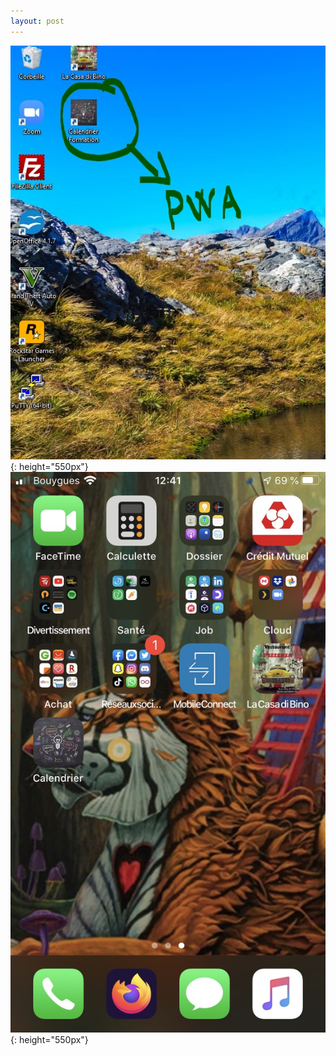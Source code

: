 ```yaml
---
layout: post
---
```


![pwaDesktop](../images/pwaDesktop.jpg){: height="550px"}
![pwaMobile](../images/file.jpeg){: height="550px"}